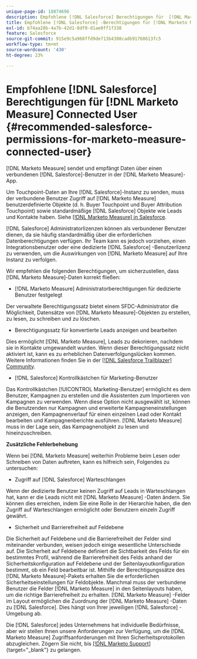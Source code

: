 ```yaml
---
unique-page-id: 18874696
description: Empfohlene [!DNL Salesforce] Berechtigungen für  [!DNL Marketo Measure] Connected User - [!DNL Marketo Measure]
title: Empfohlene [!DNL Salesforce] -Berechtigungen für [!DNL Marketo Measure] Connected User
exl-id: b74aa28b-4a7b-42d1-8df0-d1ae0ff1f338
feature: Salesforce
source-git-commit: 915e9c5a968ffd9de713b4308cadb91768613fc5
workflow-type: tm+mt
source-wordcount: '430'
ht-degree: 23%

---
```


# Empfohlene [!DNL Salesforce] Berechtigungen für [!DNL Marketo Measure] Connected User {#recommended-salesforce-permissions-for-marketo-measure-connected-user}

[!DNL Marketo Measure] sendet und empfängt Daten über einen verbundenen [!DNL Salesforce]-Benutzer in der [!DNL Marketo Measure]-App.

Um Touchpoint-Daten an Ihre [!DNL Salesforce]-Instanz zu senden, muss der verbundene Benutzer Zugriff auf [!DNL Marketo Measure] benutzerdefinierte Objekte (d. h. Buyer Touchpoint und Buyer Attribution Touchpoint) sowie standardmäßige [!DNL Salesforce] Objekte wie Leads und Kontakte haben. Siehe [[!DNL Marketo Measure] in Salesforce](/help/configuration-and-setup/marketo-measure-and-salesforce/how-marketo-measure-and-salesforce-interact.md).

[!DNL Salesforce] Administratorlizenzen können als verbundener Benutzer dienen, da sie häufig standardmäßig über die erforderlichen Datenberechtigungen verfügen. Ihr Team kann es jedoch vorziehen, einen Integrationsbenutzer oder eine dedizierte [!DNL Salesforce] -Benutzerlizenz zu verwenden, um die Auswirkungen von [!DNL Marketo Measure] auf Ihre Instanz zu verfolgen.

Wir empfehlen die folgenden Berechtigungen, um sicherzustellen, dass [!DNL Marketo Measure]-Daten korrekt fließen:

* [!DNL Marketo Measure] Administratorberechtigungen für dedizierte Benutzer festgelegt

Der verwaltete Berechtigungssatz bietet einem SFDC-Administrator die Möglichkeit, Datensätze von [!DNL Marketo Measure]-Objekten zu erstellen, zu lesen, zu schreiben und zu löschen.

* Berechtigungssatz für konvertierte Leads anzeigen und bearbeiten

Dies ermöglicht [!DNL Marketo Measure], Leads zu dekorieren, nachdem sie in Kontakte umgewandelt wurden. Wenn dieser Berechtigungssatz nicht aktiviert ist, kann es zu erheblichen Datenverfolgungslücken kommen. Weitere Informationen finden Sie in der [[!DNL Salesforce Trailblazer] Community](https://help.salesforce.com/s/articleView?language=en_US&amp;id=leads_view_edit_converted.htm&amp;type=5).

* [!DNL Salesforce] Kontrollkästchen für Marketing-Benutzer

Das Kontrollkästchen [!UICONTROL Marketing-Benutzer] ermöglicht es dem Benutzer, Kampagnen zu erstellen und die Assistenten zum Importieren von Kampagnen zu verwenden. Wenn diese Option nicht ausgewählt ist, können die Benutzenden nur Kampagnen und erweiterte Kampagneneinstellungen anzeigen, den Kampagnenverlauf für einen einzelnen Lead oder Kontakt bearbeiten und Kampagnenberichte ausführen. [!DNL Marketo Measure] muss in der Lage sein, das Kampagnenobjekt zu lesen und hineinzuschreiben.

**Zusätzliche Fehlerbehebung**

Wenn bei [!DNL Marketo Measure] weiterhin Probleme beim Lesen oder Schreiben von Daten auftreten, kann es hilfreich sein, Folgendes zu untersuchen:

* Zugriff auf [!DNL Salesforce] Warteschlangen

Wenn der dedizierte Benutzer keinen Zugriff auf Leads in Warteschlangen hat, kann er die Leads nicht mit [!DNL Marketo Measure] -Daten ändern. Sie können dies erreichen, indem Sie eine Rolle in der Hierarchie haben, die den Zugriff auf Warteschlangen ermöglicht oder Benutzern einzeln Zugriff gewährt.

* Sicherheit und Barrierefreiheit auf Feldebene

Die Sicherheit auf Feldebene und die Barrierefreiheit der Felder sind miteinander verbunden, weisen jedoch einige wesentliche Unterschiede auf. Die Sicherheit auf Feldebene definiert die Sichtbarkeit des Felds für ein bestimmtes Profil, während die Barrierefreiheit des Felds anhand der Sicherheitskonfiguration auf Feldebene und der Seitenlayoutkonfiguration bestimmt, ob ein Feld bearbeitbar ist. Mithilfe der Berechtigungssätze des [!DNL Marketo Measure]-Pakets erhalten Sie die erforderlichen Sicherheitseinstellungen für Feldobjekte. Manchmal muss der verbundene Benutzer die Felder [!DNL Marketo Measure] in den Seitenlayouts haben, um die richtige Barrierefreiheit zu erhalten. [!DNL Marketo Measure] -Felder im Layout ermöglichen die Zuordnung der [!DNL Marketo Measure] -Daten zu [!DNL Salesforce]. Dies hängt von Ihrer jeweiligen [!DNL Salesforce] -Umgebung ab.

Die [!DNL Salesforce] jedes Unternehmens hat individuelle Bedürfnisse, aber wir stellen Ihnen unsere Anforderungen zur Verfügung, um die [!DNL Marketo Measure] Zugriffsanforderungen mit Ihren Sicherheitsprotokollen abzugleichen. Zögern Sie nicht, bis [[!DNL Marketo Support]](https://nation.marketo.com/t5/support/ct-p/Support){target="_blank"} zu gelangen.
